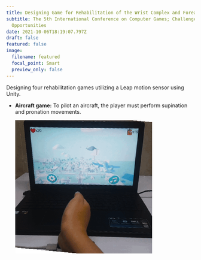 ```yaml
---
title: Designing Game for Rehabilitation of the Wrist Complex and Forearm Complex
subtitle: The 5th International Conference on Computer Games; Challenges and
  Opportunities
date: 2021-10-06T18:19:07.797Z
draft: false
featured: false
image:
  filename: featured
  focal_point: Smart
  preview_only: false
---
```

Designing four rehabilitation games utilizing a Leap motion sensor using Unity.

* **Aircraft game:** To pilot an aircraft, the player must perform supination and pronation movements.

  ![](3.gif)